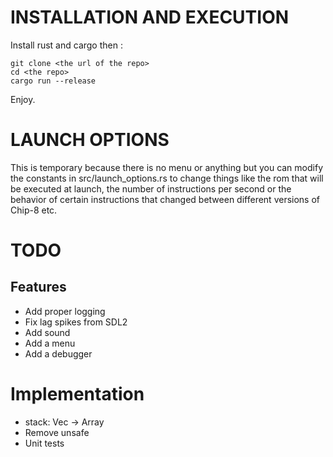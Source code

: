 # INSTALLATION AND EXECUTION

Install rust and cargo then :

```
git clone <the url of the repo>
cd <the repo>
cargo run --release
```

Enjoy.

# LAUNCH OPTIONS

This is temporary because there is no menu or anything but you can modify the constants in src/launch_options.rs to change things like the rom that will be executed at launch, the number of instructions per second or the behavior of certain instructions that changed between different versions of Chip-8 etc.

# TODO

## Features
- Add proper logging
- Fix lag spikes from SDL2
- Add sound
- Add a menu
- Add a debugger

# Implementation
- stack: Vec -> Array
- Remove unsafe
- Unit tests
